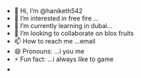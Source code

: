 - 👋 Hi, I’m @haniketh542
- 👀 I’m interested in free fire ...
- 🌱 I’m currently learning in dubai...
- 💞️ I’m looking to collaborate on blox fruits
- 📫 How to reach me ...email
- 😄 Pronouns: ...i you me
- ⚡ Fun fact: ...i always like to game
- 

<!---
haniketh542/haniketh542 is a ✨ special ✨ repository because its `README.md` (this file) appears on your GitHub profile.
You can click the Preview link to take a look at your changes.
--->
